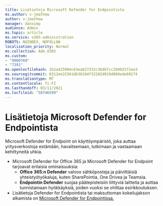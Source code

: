 ```yaml
---
title: Lisätietoja Microsoft Defender for Endpointista
ms.author: v-jmathew
author: v-jmathew
manager: dansimp
audience: Admin
ms.topic: article
ms.service: o365-administration
ROBOTS: NOINDEX, NOFOLLOW
localization_priority: Normal
ms.collection: Adm_O365
ms.custom:
- "9000760"
- "7391"
ms.openlocfilehash: 2b2a425904c63ea627332c36d67cc2b902571ee3
ms.sourcegitcommit: 6312ee31561db36104f32282d019d069ede69174
ms.translationtype: MT
ms.contentlocale: fi-FI
ms.lasthandoff: 03/11/2021
ms.locfileid: "50746599"
---
```

# <a name="learn-more-about-microsoft-defender-for-endpoint"></a>Lisätietoja Microsoft Defender for Endpointista

Microsoft Defender for Endpoint on käyttöympäristö, joka auttaa yritysverkostoja estämään, havaitsemaan, tutkimaan ja vastaamaan kehittyneitä uhkia.

- Microsoft Defender for Office 365 ja Microsoft Defender for Endpoint tarjoavat erilaisia ominaisuuksia:
  - **Office 365:n Defender** valvoo sähköposteja ja päivittäisiä yhteistyötyökaluja, kuten SharePointia, One Drivea ja Teamsia.
  - **Endpointin Defender** suojaa päätepisteisiin liittyviä laitteita ja auttaa tunnistamaan hyökkäyksiä, joiden vuoksi se ohittaa esirikkoutuksen.
- Lisätietoja Defender for Endpointista tai maksuttoman kokeilujakson alkamista on [Microsoft Defender for Endpointissa.](https://go.microsoft.com/fwlink/?linkid=2094113)
